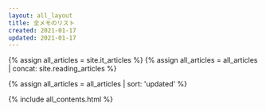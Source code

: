 ```yaml
---
layout: all_layout
title: 全メモのリスト
created: 2021-01-17
updated: 2021-01-17
---
```

{% assign all_articles = site.it_articles %}
{% assign all_articles = all_articles | concat: site.reading_articles %}

{% assign all_articles = all_articles | sort: 'updated' %}

{% include all_contents.html %}

